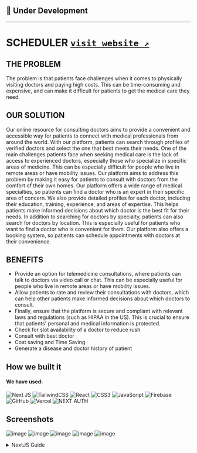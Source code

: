 ## 🚧 Under Development
----
# SCHEDULER [`visit website ↗`](https://hackzon2023.vercel.app/)

## THE PROBLEM
The problem is that patients face challenges when it comes to physically visiting doctors and paying high costs. This can be time-consuming and expensive, and can make it difficult for patients to get the medical care they need.

## OUR SOLUTION 
Our online resource for consulting doctors aims to provide a convenient and accessible way for patients to connect with medical professionals from around the world. With our platform, patients can search through profiles of verified doctors and select the one that best meets their needs.
One of the main challenges patients face when seeking medical care is the lack of access to experienced doctors, especially those who specialize in specific areas of medicine. This can be especially difficult for people who live in remote areas or have mobility issues. Our platform aims to address this problem by making it easy for patients to consult with doctors from the comfort of their own homes.
Our platform offers a wide range of medical specialties, so patients can find a doctor who is an expert in their specific area of concern. We also provide detailed profiles for each doctor, including their education, training, experience, and areas of expertise. This helps patients make informed decisions about which doctor is the best fit for their needs.
In addition to searching for doctors by specialty, patients can also search for doctors by location. This is especially useful for patients who want to find a doctor who is convenient for them. Our platform also offers a booking system, so patients can schedule appointments with doctors at their convenience.
## BENEFITS
- Provide an option for telemedicine consultations, where patients can talk to doctors via video call or chat. This can be especially useful for people who live in remote areas or have mobility issues.
- Allow patients to rate and review their consultations with doctors, which can help other patients make informed decisions about which doctors to consult.
- Finally, ensure that the platform is secure and compliant with relevant laws and regulations (such as HIPAA in the US). This is crucial to ensure that patients' personal and medical information is protected.
- Check for slot availability of a doctor to reduce rush
- Consult with best doctor
- Cost saving and Time Saving
- Generate a disease and doctor history of patient 


## How we built it
#### We have used:  
![Next JS](https://img.shields.io/badge/Next-black?style=for-the-badge&logo=next.js&logoColor=white)
![TailwindCSS](https://img.shields.io/badge/tailwindcss-%2338B2AC.svg?style=for-the-badge&logo=tailwind-css&logoColor=white)
![React](https://img.shields.io/badge/react-%2320232a.svg?style=for-the-badge&logo=react&logoColor=%2361DAFB)
![CSS3](https://img.shields.io/badge/css3-%231572B6.svg?style=for-the-badge&logo=css3&logoColor=white)
![JavaScript](https://img.shields.io/badge/javascript-%23323330.svg?style=for-the-badge&logo=javascript&logoColor=%23F7DF1E)
![Firebase](https://img.shields.io/badge/Firebase-039BE5?style=for-the-badge&logo=Firebase&logoColor=white)
![GitHub](https://img.shields.io/badge/github-%23121011.svg?style=for-the-badge&logo=github&logoColor=white)
![Vercel](https://img.shields.io/badge/vercel-%23000000.svg?style=for-the-badge&logo=vercel&logoColor=white)
![NEXT AUTH](https://img.shields.io/badge/NextAuth-black?style=for-the-badge&logo=nxtauth&logoColor=blue)

## Screenshots
![image](https://user-images.githubusercontent.com/96358784/210905139-c95e43c9-3d7e-4ea4-93cc-898c030b5179.png)
![image](https://user-images.githubusercontent.com/96358784/210905468-a3ffa960-9a30-4ab5-82eb-4afd640632aa.png)
![image](https://user-images.githubusercontent.com/96358784/210905168-90becc7a-b4c7-44b6-a00a-03cf02cf563a.png)
![image](https://user-images.githubusercontent.com/96358784/210905322-9bc08334-a01c-4977-bbed-339a6b37c626.png)
![image](https://user-images.githubusercontent.com/96358784/210905412-0b8abafd-f59f-4a3f-a7f5-0280532c065d.png)


<details> <summary>NextJS Guide </summary>
This is a [Next.js](https://nextjs.org/) project bootstrapped with [`create-next-app`](https://github.com/vercel/next.js/tree/canary/packages/create-next-app).

## Getting Started

First, run the development server:

```bash
npm run dev
# or
yarn dev
```

Open [http://localhost:3000](http://localhost:3000) with your browser to see the result.

You can start editing the page by modifying `pages/index.js`. The page auto-updates as you edit the file.

[API routes](https://nextjs.org/docs/api-routes/introduction) can be accessed on [http://localhost:3000/api/hello](http://localhost:3000/api/hello). This endpoint can be edited in `pages/api/hello.js`.

The `pages/api` directory is mapped to `/api/*`. Files in this directory are treated as [API routes](https://nextjs.org/docs/api-routes/introduction) instead of React pages.

## Learn More

To learn more about Next.js, take a look at the following resources:

- [Next.js Documentation](https://nextjs.org/docs) - learn about Next.js features and API.
- [Learn Next.js](https://nextjs.org/learn) - an interactive Next.js tutorial.

You can check out [the Next.js GitHub repository](https://github.com/vercel/next.js/) - your feedback and contributions are welcome!

## Deploy on Vercel

The easiest way to deploy your Next.js app is to use the [Vercel Platform](https://vercel.com/new?utm_medium=default-template&filter=next.js&utm_source=create-next-app&utm_campaign=create-next-app-readme) from the creators of Next.js.

Check out our [Next.js deployment documentation](https://nextjs.org/docs/deployment) for more details.

</details>
